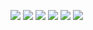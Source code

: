 ![](https://i.imgur.com/CX1oilh.png)
![](https://i.imgur.com/Y56OC80.png)
![](https://i.imgur.com/QQB3c34.jpg)
![](https://i.imgur.com/C8jqqpe.jpg)
![](https://i.imgur.com/15anmNa.jpg)
![](https://i.imgur.com/ec6JCGY.png)